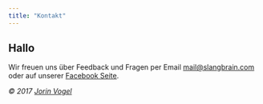 ```yaml
---
title: "Kontakt"
---
```


## Hallo

Wir freuen uns über Feedback und Fragen per Email
<a href="mailto:contact@slangbrain.com">mail@slangbrain.com</a>
oder auf unserer [Facebook Seite](https://www.facebook.com/slangbrain/).


*© 2017 [Jorin Vogel](https://jorin.me)*
